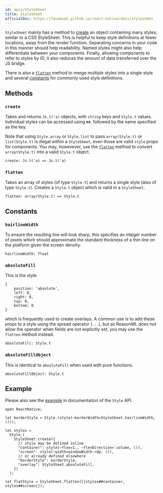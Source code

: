 ```yaml
---
id: apis/StyleSheet
title: StyleSheet
officialDoc: https://facebook.github.io/react-native/docs/stylesheet
---
```


`StyleSheet` mainly has a method to [create](#create) an object containing many
styles, similar to a CSS StyleSheet. This is helpful to keep style definitions
at fewer locations, away from the render function. Separating concerns in your
code in this manner should help readability. Named styles might also help
differentiate between your components. Finally, allowing components to refer to
styles by ID, it also reduces the amount of data transferred over the JS bridge.

There is also a [`flatten`](#flatten) method to merge multiple styles into a
single style and several [constants](#constants) for commonly used style
definitions.

## Methods

### `create`

Takes and returns `Js.t('a)` objects, with `string` keys and `Style.t` values.
Individual styles can be accessed using `##`, followed by the name specified as
the key.

Note that using `Style.array` or `Style.list` to pass `array(Style.t)` or
`list(Style.t)` is illegal within a `StyleSheet`, even those are valid `style`
props for components. You may, howevever, use the [`flatten`](#flatten) method
to convert `array(Style.t)` into a valid `Style.t` object.

```reason
create: Js.t('a) => Js.t('a)
```

### `flatten`

Takes an array of styles (of type `Style.t`) and returns a single style (also of
type `Style.t`). Creates a `Style.t` object which is valid in a `StyleSheet`.

```reason
flatten: array(Style.t) => Style.t
```

## Constants

### `hairlineWidth`

To ensure the resulting line will look sharp, this specifies an integer number
of pixels which should approximate the standard thickness of a thin line on the
platform given the screen density.

```reason
hairlineWidth: float
```

### `absoluteFill`

This is the style

```
{
	position: 'absolute',
	left: 0,
	right: 0,
	top: 0,
	bottom: 0
}
```

which is frequently used to create overlays. A common use is to add these props
to a style using the spread operator (`...`), but as ReasonML does not allow the
operator when fields are not explicitly set, you may use the `flatten` method
instead.

```reason
absoluteFill: Style.t
```

### `absoluteFillObject`

This is identical to `absoluteFill` when used with pure functions.

```reason
absoluteFillObject: Style.t
```

## Example

Please also see the [example](../Style/#style-example) in documentation of the
`Style` API.

```reason
open ReactNative;

let borderStyle = Style.(style(~borderWidth=StyleSheet.hairlineWidth, ()));

let styles =
  Style.(
    StyleSheet.create({
      // style may be defined inline
      "container": style(~flex=1., ~flexDirection=`column, ()),
      "screen": style(~width=windowWidth->dp, ()),
      // or already defined elsewhere
      "borderStyle": borderStyle,
      "overlay": StyleSheet.absoluteFill,
    })
  );

let flatStyle = StyleSheet.flatten([|styles##container, styles##screen|]);
```

